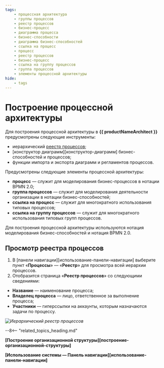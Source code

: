 ```yaml
---
tags:
    - процессная архитектура
    - группы процессов
    - реестр процессов
    - бизнес-процесс
    - диаграмма процесса
    - бизнес-способности
    - диаграмма бизнес-способностей
    - ссылка на процесс
    - процесс
    - реестр процессов
    - бизнес-процесс
    - ссылка на группу процессов
    - группа процессов
    - элементы процессной архитектуры
hide:
    - tags
---
```


# Построение процессной архитектуры

Для построения процессной архитектуры в **{{ productNameArchitect }}** предусмотрены следующие инструменты:

* иерархический [реестр процессов](#просмотр-реестра-процессов);
* [конструктор диаграмм][конструктор-диаграмм] бизнес-способностей и процессов;
* функции импорта и экспорта диаграмм и регламентов процессов.

Предусмотрены следующие элементы процессной архитектуры:

* **процесс** — служит для моделирования бизнес-процессов в нотации BPMN 2.0;
* **группа процессов** — служит для моделирования деятельности организации в нотации бизнес-способностей;
* **ссылка на процесс** — служит для многократного использования типовых процессов;
* **ссылка на группу процессов** — служит для многократного использования типовых групп процессов.

Для построения процессной архитектуры используются нотация моделирования бизнес-способностей и нотация BPMN 2.0.

## Просмотр реестра процессов

1. В [панели навигации][использование-панели-навигации] выберите пункт «**Процессы**» — «**Реестр**» для просмотра всей иерархии процессов.
2. Отобразится страница «**Реестр процессов**» со следующими сведениями:

* **Название** — наименование процесса;
* **Владелец процесса** — лицо, ответственное за выполнение процесса;
* **Участники** — гиперссылки на аккаунты, которым назначаются задачи по процессу.

*![Иерархический реестр процессов](process_architecture_modeling_registry.png)*

--8<-- "related_topics_heading.md"

**[Построение организационной структуры][построение-организационной-структуры]**

**[Использование системы — Панель навигации][использование-панели-навигации]**
